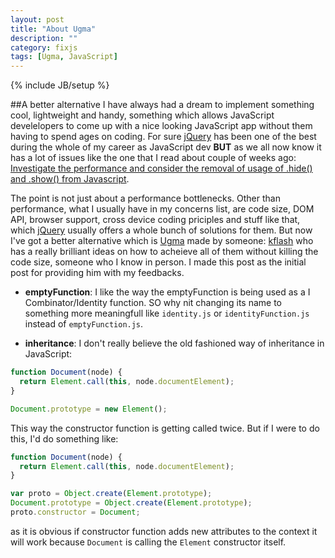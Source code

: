 ```yaml
---
layout: post
title: "About Ugma"
description: ""
category: fixjs
tags: [Ugma, JavaScript]
---
```

{% include JB/setup %}

##A better alternative
I have always had a dream to implement something cool, lightweight and handy, something which allows JavaScript develelopers to come up with a nice looking JavaScript app without them having to spend ages on coding. For sure [jQuery](http://jquery.com/) has been one of the best during the whole of my career as JavaScript dev __BUT__ as we all now know it has a lot of issues like the one that I read about couple of weeks ago: [Investigate the performance and consider the removal of usage of .hide() and .show() from Javascript](https://github.com/easydigitaldownloads/Easy-Digital-Downloads/issues/3065).

The point is not just about a performance bottlenecks. Other than performance, what I usually have in my concerns list, are code size, DOM API, browser support, cross device coding priciples and stuff like that, which [jQuery](http://jquery.com/) usually offers a whole bunch of solutions for them. But now I've got a better alternative which is [Ugma](https://github.com/ugma/ugma) made by someone: [kflash](https://github.com/kflash) who has a really brilliant ideas on how to acheieve all of them without killing the code size, someone who I know in person. I made this post as the initial post for providing him with my feedbacks.

- __emptyFunction__: I like the way the emptyFunction is being used as a 
I Combinator/Identity function. SO why nit changing its name to something more meaningfull like `identity.js` or `identityFunction.js` instead of `emptyFunction.js`.

- __inheritance__: I don't really believe the old fashioned way of inheritance in JavaScript:

```javascript
function Document(node) {
  return Element.call(this, node.documentElement);
}

Document.prototype = new Element();
```

This way the constructor function is getting called twice. But if I were to do this, I'd do something like:

```javascript
function Document(node) {
  return Element.call(this, node.documentElement);
}

var proto = Object.create(Element.prototype);
Document.prototype = Object.create(Element.prototype);
proto.constructor = Document;
```

as it is obvious if constructor function adds new attributes to the context it will work because `Document` is calling the `Element` constructor itself. 